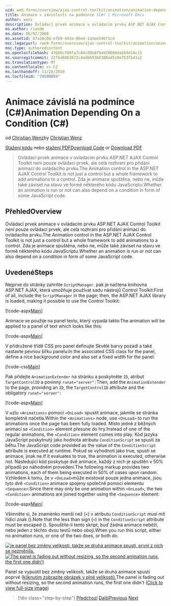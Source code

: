 ```yaml
---
uid: web-forms/overview/ajax-control-toolkit/animation/animation-depending-on-a-condition-cs
title: Animace v závislosti na podmínce (C#) | Microsoft Docs
author: wenz
description: Ovládací prvek animace v ovládacím prvku ASP.NET AJAX Control Toolkit není pouze ovládací prvek, ale celá rozhraní pro přidání animací do ovládacího prvku. Zda je animace...
ms.author: riande
ms.date: 06/02/2008
ms.assetid: b7a28c0d-efb9-443a-80a4-1a5ee54671cd
msc.legacyurl: /web-forms/overview/ajax-control-toolkit/animation/animation-depending-on-a-condition-cs
msc.type: authoredcontent
ms.openlocfilehash: 476b0cf80fa7c04cd8b8f9a92060ddabb9d14c13
ms.sourcegitcommit: 22fbd8863672c4ad6693b8388ad5c8e753fb41a2
ms.translationtype: MT
ms.contentlocale: cs-CZ
ms.lasthandoff: 11/28/2019
ms.locfileid: "74599859"
---
```

# <a name="animation-depending-on-a-condition-c"></a><span data-ttu-id="9f690-104">Animace závislá na podmínce (C#)</span><span class="sxs-lookup"><span data-stu-id="9f690-104">Animation Depending On a Condition (C#)</span></span>

<span data-ttu-id="9f690-105">od [Christian Wenz](https://github.com/wenz)</span><span class="sxs-lookup"><span data-stu-id="9f690-105">by [Christian Wenz](https://github.com/wenz)</span></span>

<span data-ttu-id="9f690-106">[Stažení kódu](https://download.microsoft.com/download/f/9/a/f9a26acd-8df4-4484-8a18-199e4598f411/Animation4.cs.zip) nebo [stažení PDF](https://download.microsoft.com/download/6/7/1/6718d452-ff89-4d3f-a90e-c74ec2d636a3/animation4CS.pdf)</span><span class="sxs-lookup"><span data-stu-id="9f690-106">[Download Code](https://download.microsoft.com/download/f/9/a/f9a26acd-8df4-4484-8a18-199e4598f411/Animation4.cs.zip) or [Download PDF](https://download.microsoft.com/download/6/7/1/6718d452-ff89-4d3f-a90e-c74ec2d636a3/animation4CS.pdf)</span></span>

> <span data-ttu-id="9f690-107">Ovládací prvek animace v ovládacím prvku ASP.NET AJAX Control Toolkit není pouze ovládací prvek, ale celá rozhraní pro přidání animací do ovládacího prvku.</span><span class="sxs-lookup"><span data-stu-id="9f690-107">The Animation control in the ASP.NET AJAX Control Toolkit is not just a control but a whole framework to add animations to a control.</span></span> <span data-ttu-id="9f690-108">Zda je animace spuštěna, nebo ne, může také záviset na stavu ve formě některého kódu JavaScriptu.</span><span class="sxs-lookup"><span data-stu-id="9f690-108">Whether an animation is run or not can also depend on a condition in form of some JavaScript code.</span></span>

## <a name="overview"></a><span data-ttu-id="9f690-109">Přehled</span><span class="sxs-lookup"><span data-stu-id="9f690-109">Overview</span></span>

<span data-ttu-id="9f690-110">Ovládací prvek animace v ovládacím prvku ASP.NET AJAX Control Toolkit není pouze ovládací prvek, ale celá rozhraní pro přidání animací do ovládacího prvku.</span><span class="sxs-lookup"><span data-stu-id="9f690-110">The Animation control in the ASP.NET AJAX Control Toolkit is not just a control but a whole framework to add animations to a control.</span></span> <span data-ttu-id="9f690-111">Zda je animace spuštěna, nebo ne, může také záviset na stavu ve formě některého kódu JavaScriptu.</span><span class="sxs-lookup"><span data-stu-id="9f690-111">Whether an animation is run or not can also depend on a condition in form of some JavaScript code.</span></span>

## <a name="steps"></a><span data-ttu-id="9f690-112">Uvedené</span><span class="sxs-lookup"><span data-stu-id="9f690-112">Steps</span></span>

<span data-ttu-id="9f690-113">Nejprve do stránky zahrňte `ScriptManager`. pak je načtena knihovna ASP.NET AJAX, která umožňuje používat sadu nástrojů Control Toolkit:</span><span class="sxs-lookup"><span data-stu-id="9f690-113">First of all, include the `ScriptManager` in the page; then, the ASP.NET AJAX library is loaded, making it possible to use the Control Toolkit:</span></span>

[!code-aspx[Main](animation-depending-on-a-condition-cs/samples/sample1.aspx)]

<span data-ttu-id="9f690-114">Animace se použije na panel textu, který vypadá takto:</span><span class="sxs-lookup"><span data-stu-id="9f690-114">The animation will be applied to a panel of text which looks like this:</span></span>

[!code-aspx[Main](animation-depending-on-a-condition-cs/samples/sample2.aspx)]

<span data-ttu-id="9f690-115">V přidružené třídě CSS pro panel definujte Skvělé barvy pozadí a také nastavte pevnou šířku panelu:</span><span class="sxs-lookup"><span data-stu-id="9f690-115">In the associated CSS class for the panel, define a nice background color and also set a fixed width for the panel:</span></span>

[!code-css[Main](animation-depending-on-a-condition-cs/samples/sample3.css)]

<span data-ttu-id="9f690-116">Pak přidejte `AnimationExtender` na stránku a poskytněte `ID`, atribut `TargetControlID` a povinný `runat="server":`</span><span class="sxs-lookup"><span data-stu-id="9f690-116">Then, add the `AnimationExtender` to the page, providing an `ID`, the `TargetControlID` attribute and the obligatory `runat="server":`</span></span>

[!code-aspx[Main](animation-depending-on-a-condition-cs/samples/sample4.aspx)]

<span data-ttu-id="9f690-117">V uzlu `<Animations>` pomocí `<OnLoad>` spustit animace, jakmile se stránka kompletně načetla.</span><span class="sxs-lookup"><span data-stu-id="9f690-117">Within the `<Animations>` node, use `<OnLoad>` to run the animations once the page has been fully loaded.</span></span> <span data-ttu-id="9f690-118">Místo jedné z běžných animací se `<Condition>` element přesune do hry.</span><span class="sxs-lookup"><span data-stu-id="9f690-118">Instead of one of the regular animations, the `<Condition>` element comes into play.</span></span> <span data-ttu-id="9f690-119">Kód jazyka JavaScript poskytnutý jako hodnota atributu `ConditionScript` se spustí za běhu.</span><span class="sxs-lookup"><span data-stu-id="9f690-119">The JavaScript code provided as the value of the `ConditionScript` attribute is executed at runtime.</span></span> <span data-ttu-id="9f690-120">Pokud se vyhodnotí jako true, spustí se animace, jinak ne.</span><span class="sxs-lookup"><span data-stu-id="9f690-120">If it evaluates to true, the animation is executed, otherwise not.</span></span> <span data-ttu-id="9f690-121">Následující kód poskytuje dvě animace, každý z nich je spuštěn v 50% případů po náhodném provedení.</span><span class="sxs-lookup"><span data-stu-id="9f690-121">The following markup provides two animations, each of them being executed in 50% of cases upon random.</span></span> <span data-ttu-id="9f690-122">Vzhledem k tomu, že v `<OnLoad>`může existovat pouze jedna animace, jsou tyto dvě `<Condition>` animace spojeny společně pomocí elementu `<Sequence>`:</span><span class="sxs-lookup"><span data-stu-id="9f690-122">Since there may only be one animation within `<OnLoad>`, the two `<Condition>` animations are joined together using the `<Sequence>` element:</span></span>

[!code-aspx[Main](animation-depending-on-a-condition-cs/samples/sample5.aspx)]

<span data-ttu-id="9f690-123">Všimněte si, že znaménko menší než (`<`) v atributu `ConditionScript` musí mít řídicí znak ().</span><span class="sxs-lookup"><span data-stu-id="9f690-123">Note that the less than sign (`<`) in the `ConditionScript` attribute must be escaped ().</span></span> <span data-ttu-id="9f690-124">Spouštíte-li tento skript, buď žádná animace neběží, nebo jeden z těchto dvou testů nebo obojí.</span><span class="sxs-lookup"><span data-stu-id="9f690-124">When you run this script, either no animation runs, or one of the two does, or both do.</span></span>

<span data-ttu-id="9f690-125">[![je panel bez změny velikosti, takže se druhá animace spustí, první z nich se nezměnila.](animation-depending-on-a-condition-cs/_static/image2.png)](animation-depending-on-a-condition-cs/_static/image1.png)</span><span class="sxs-lookup"><span data-stu-id="9f690-125">[![The panel is fading out without resizing, so the second animation runs, the first one didn't](animation-depending-on-a-condition-cs/_static/image2.png)](animation-depending-on-a-condition-cs/_static/image1.png)</span></span>

<span data-ttu-id="9f690-126">Panel se vypustil bez změny velikosti, takže se druhá animace spustí poprvé ([kliknutím zobrazíte obrázek v plné velikosti).](animation-depending-on-a-condition-cs/_static/image3.png)</span><span class="sxs-lookup"><span data-stu-id="9f690-126">The panel is fading out without resizing, so the second animation runs, the first one didn't ([Click to view full-size image](animation-depending-on-a-condition-cs/_static/image3.png))</span></span>

> [!div class="step-by-step"]
> <span data-ttu-id="9f690-127">[Předchozí](executing-several-animations-after-each-other-cs.md)
> [Další](picking-one-animation-out-of-a-list-cs.md)</span><span class="sxs-lookup"><span data-stu-id="9f690-127">[Previous](executing-several-animations-after-each-other-cs.md)
[Next](picking-one-animation-out-of-a-list-cs.md)</span></span>
